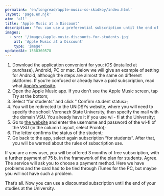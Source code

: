 ```yaml
---
permalink: 'en/longread/apple-music-so-skidkoy/index.html'
layout: 'page.en.njk'
aim: 'all'
title: 'Apple Music at a Discount'
description: 'You can use a preferential subscription until the end of your studies at the VSU'
images:
  - src: '/images/apple-music-discounts-for-students.jpg'
    alt: 'Apple Music at a Discount'
    type: 'image'
updatedAt: 1568360578
---
```

1. Download the application convenient for you: iOS (installed at purchase), Android, PC or mac. Below we will give an example of setting for Android, although the steps are almost the same on different platforms. If you’re confused or already have a paid subscription, read what [Apple’s website](https://support.apple.com/ru-ru/HT205928).
2. Open the Apple Music app. If you don’t see the Apple Music screen, tap Try at the bottom;
3. Select “for students” and click “ Confirm student status»;
4. You will be redirected to the UNiDSYs website, where you will need to specify the school: Voronezh State University, then specify the mail with the domain VSU. You already have it if you use wi - fi at the University;
5. Go to [the website](https://info.vsu.ru/) and enter the username and password of the wi-fi of the VSU (in the column Layout, select Pronto);
6. The letter confirms the status of the student;
7. Go back to the app, select again subscription “for students”. After that, you will be warned about the rules of subscription use.

If you are a new user, you will be offered 3 months of free subscription, with a further payment of 75 b. in the framework of the plan for students. Agree. The service will ask you to choose a payment method. Here we have problems and the card had to be tied through iTunes for the PC, but maybe you will not have such a problem.

That’s all. Now you can use a discounted subscription until the end of your studies at the University.
